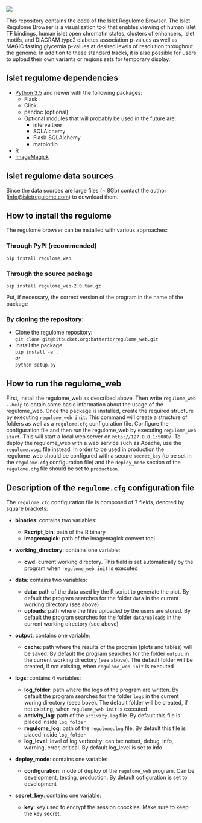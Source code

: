 ![](https://bitbucket.org/batterio/regulome_web/raw/master/regulome_app/webapp/static/images/regulome_logo.jpg)

This repository contains the code of the Islet Regulome Browser.
The Islet Regulome Browser is a visualization tool that enables viewing 
of human islet TF bindings, human islet open chromatin states, clusters 
of enhancers, islet motifs, and DIAGRAM type2 diabetes association 
p-values as well as MAGIC fasting glycemia p-values at desired levels of 
resolution throughout the genome. In addition to these standard tracks, 
it is also possible for users to upload their own variants or regions 
sets for temporary display.


## Islet regulome dependencies  
* [Python 3.5](https://www.python.org/) and newer with the following packages:
    * Flask  
    * Click  
    * pandoc (optional)
    * Optional modules that will probably be used in the future are:  
        * intervaltree
        * SQLAlchemy
	    * Flask-SQLAlchemy
        * matplotlib
* [R](https://www.r-project.org/)
* [ImageMagick](http://www.imagemagick.org/)
    

## Islet regulome data sources  
Since the data sources are large files (~ 8Gb) contact the author (info@isletregulome.com) to download them.  


## How to install the regulome
The regulome browser can be installed with various approaches:  

  
### Through PyPI (recommended)  
    pip install regulome_web  
    

### Through the source package  
    pip install regulome_web-2.0.tar.gz  
Put, if necessary, the correct version of the program in the name of the package  
    
    
### By cloning the repository:  
* Clone the regulome repository:  
    `git clone git@bitbucket.org:batterio/regulome_web.git`  
* Install the package:  
    `pip install -e .`  
        *or*  
    `python setup.py`  
      
      
## How to run the regulome_web 
First, install the regulome_web as described above. Then write `regulome_web --help`
to obtain some basic information about the usage of the regulome_web.
Once the package is installed, create the required structure by executing
`regulome_web init`. This command will create a structure of folders as
well as a `regulome.cfg` configuration file. Configure the configuration
file and then run the regulome_web by executing `regulome_web start`.
This will start a local web server on `http://127.0.0.1:5000/`. To deploy the
regulome_web with a web service such as Apache, use the `regulome.wsgi`
file instead. In order to be used in production the regulome_web should 
be configured with a secure `secret_key` (to be set in the `regulome.cfg` 
configuration file) and the `deploy_mode` section of the `regulome.cfg` file
should be set to `production`.


## Description of the `regulome.cfg` configuration file
The `regulome.cfg` configuration file is composed of 7 fields, denoted by square brackets:  

* **binaries**: contains two variables:
	* **Rscript_bin**: path of the R binary
	* **imagemagick**: path of the imagemagick convert tool

* **working_directory**: contains one variable:
	* **cwd**: current working directory. This field is set automatically by the program when `regulome_web init` is executed

* **data**: contains two variables:
	* **data**: path of the data used by the R script to generate the plot. By default the program searches for the folder `data` in the current working directory (see above)
	* **uploads**: path where the files uploaded by the users are stored. By default the program searches for the folder `data/uploads` in the current working directory (see above)

* **output**: contains one variable:
	* **cache**: path where the results of the program (plots and tables) will be saved. By default the program searches for the folder `output` in the current working directory (see above). The default folder will be created, if not existing, when `regulome_web init` is executed

* **logs**: contains 4 variables:
	* **log_folder**: path where the logs of the program are written. By default the program searches for the folder `logs` in the current woring directory (seea bove). The default folder will be created, if not existing, when `regulome_web init` is executed
	* **activity_log**: path of the `activity.log` file. By default this file is placed inside `log_folder`
	* **regulome_log**: path of the `regulome.log` file. By default this file is placed inside `log_folder`
	* **log_level**: level of log verbosity: can be: notset, debug, info, warning, error, critical. By default log_level is set to info

* **deploy_mode**: contains one variable:
	* **configuration**: mode of deploy of the `regulome_web` program. Can be development, testing, production. By default cofiguration is set to development

* **secret_key**: contains one variable:
	* **key**: key used to encrypt the session coockies. Make sure to keep the key secret.

